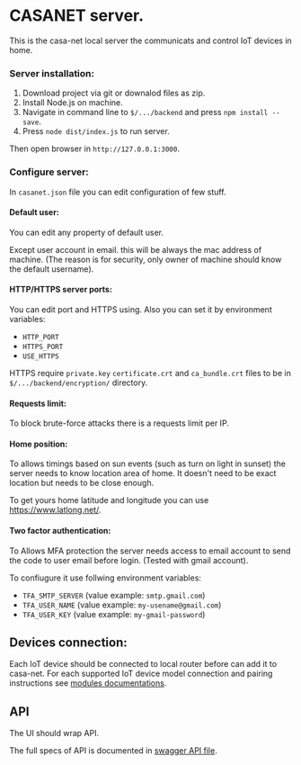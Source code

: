 # CASANET server.
This is the casa-net local server the communicats and control IoT devices in home. 

### Server installation:
1. Download project via git or downalod files as zip.
1. Install Node.js on machine.
1. Navigate in command line to `$/.../backend` and press `npm install --save`.
1. Press `node dist/index.js` to run server.

Then open browser in `http://127.0.0.1:3000`.

### Configure server:

In `casanet.json` file you can edit configuration of few stuff.

#### Default user:
You can edit any property of default user. 

Except user account in email. this will be always the mac address of machine.
(The reason is for security, only owner of machine should know the default username).

#### HTTP/HTTPS server ports:
You can edit port and HTTPS using.
Also you can set it by environment variables:
* `HTTP_PORT`
* `HTTPS_PORT`
* `USE_HTTPS`

HTTPS require `private.key` `certificate.crt` and `ca_bundle.crt` files to be in `$/.../backend/encryption/` directory.

#### Requests limit:
To block brute-force attacks there is a requests limit per IP.

#### Home position:
To allows timings based on sun events (such as turn on light in sunset) the server needs to know location area of home.
It doesn't need to be exact location but needs to be close enough.

To get yours home latitude and longitude you can use https://www.latlong.net/.

#### Two factor authentication:
To Allows MFA protection the server needs access to email account to send the code to user email before login.
(Tested with gmail account).

To confiugure it use follwing  environment variables:
* `TFA_SMTP_SERVER` (value example: `smtp.gmail.com`)
* `TFA_USER_NAME` (value example: `my-usename@gmail.com`)
* `TFA_USER_KEY` (value example: `my-gmail-password`)


## Devices connection:
Each IoT device should be connected to local router before can add it to casa-net.
For each supported IoT device model connection and pairing instructions see [modules documentations](./src/modules/README.md).

## API
The UI should wrap API. 

The full specs of API is documented in [swagger API file](./swagger.yaml).







